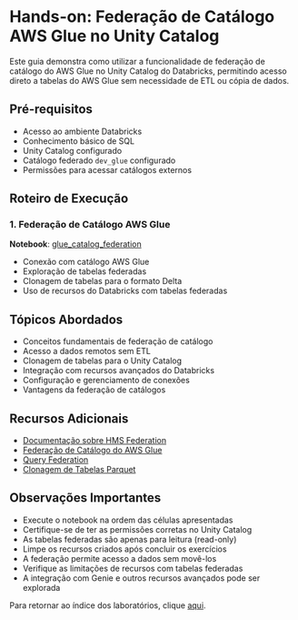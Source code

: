 # Hands-on: Federação de Catálogo AWS Glue no Unity Catalog

Este guia demonstra como utilizar a funcionalidade de federação de catálogo do AWS Glue no Unity Catalog do Databricks, permitindo acesso direto a tabelas do AWS Glue sem necessidade de ETL ou cópia de dados.

## Pré-requisitos
- Acesso ao ambiente Databricks
- Conhecimento básico de SQL
- Unity Catalog configurado
- Catálogo federado `dev_glue` configurado
- Permissões para acessar catálogos externos

## Roteiro de Execução

### 1. Federação de Catálogo AWS Glue
**Notebook**: <a href="$./glue_catalog_federation">glue_catalog_federation</a>
- Conexão com catálogo AWS Glue
- Exploração de tabelas federadas
- Clonagem de tabelas para o formato Delta
- Uso de recursos do Databricks com tabelas federadas

## Tópicos Abordados
- Conceitos fundamentais de federação de catálogo
- Acesso a dados remotos sem ETL
- Clonagem de tabelas para o Unity Catalog
- Integração com recursos avançados do Databricks
- Configuração e gerenciamento de conexões
- Vantagens da federação de catálogos

## Recursos Adicionais
- [Documentação sobre HMS Federation](https://docs.databricks.com/aws/en/data-governance/unity-catalog/hms-federation/)
- [Federação de Catálogo do AWS Glue](https://docs.databricks.com/aws/en/data-governance/unity-catalog/hms-federation/hms-federation-glue)
- [Query Federation](https://docs.databricks.com/aws/en/query-federation/)
- [Clonagem de Tabelas Parquet](https://learn.microsoft.com/en-us/azure/databricks/ingestion/data-migration/clone-parquet)

## Observações Importantes
- Execute o notebook na ordem das células apresentadas
- Certifique-se de ter as permissões corretas no Unity Catalog
- As tabelas federadas são apenas para leitura (read-only)
- Limpe os recursos criados após concluir os exercícios
- A federação permite acesso a dados sem movê-los
- Verifique as limitações de recursos com tabelas federadas
- A integração com Genie e outros recursos avançados pode ser explorada

Para retornar ao índice dos laboratórios, clique <a href="$../README.md">aqui</a>. 